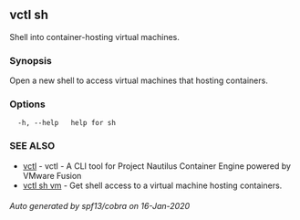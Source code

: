## vctl sh

Shell into container-hosting virtual machines.

### Synopsis

Open a new shell to access virtual machines that hosting containers.

### Options

```
  -h, --help   help for sh
```

### SEE ALSO

* [vctl](vctl.md)	 - vctl - A CLI tool for Project Nautilus Container Engine powered by VMware Fusion
* [vctl sh vm](vctl_sh_vm.md)	 - Get shell access to a virtual machine hosting containers.

###### Auto generated by spf13/cobra on 16-Jan-2020
